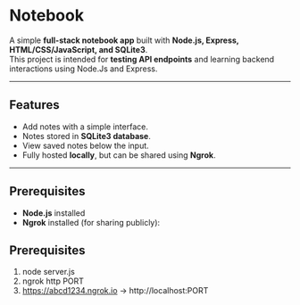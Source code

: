 
# Notebook

A simple **full-stack notebook app** built with **Node.js, Express, HTML/CSS/JavaScript, and SQLite3**.  
This project is intended for **testing API endpoints** and learning backend interactions using Node.Js and Express.

---

## Features

- Add notes with a simple interface.
- Notes stored in **SQLite3 database**.
- View saved notes below the input.
- Fully hosted **locally**, but can be shared using **Ngrok**.

---

## Prerequisites

- **Node.js** installed
- **Ngrok** installed (for sharing publicly):


## Prerequisites
1. node server.js 
2. ngrok http PORT
3. https://abcd1234.ngrok.io -> http://localhost:PORT
